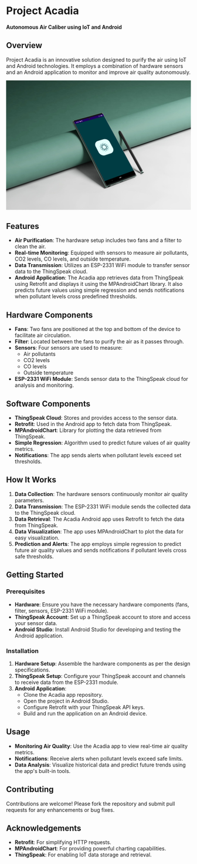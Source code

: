 # Project Acadia

**Autonomous Air Caliber using IoT and Android**

## Overview

Project Acadia is an innovative solution designed to purify the air using IoT and Android technologies. It employs a combination of hardware sensors and an Android application to monitor and improve air quality autonomously.

![Screenshot 1](/Screenshots/Splashscreen.png)

## Features

- **Air Purification**: The hardware setup includes two fans and a filter to clean the air.
- **Real-time Monitoring**: Equipped with sensors to measure air pollutants, CO2 levels, CO levels, and outside temperature.
- **Data Transmission**: Utilizes an ESP-2331 WiFi module to transfer sensor data to the ThingSpeak cloud.
- **Android Application**: The Acadia app retrieves data from ThingSpeak using Retrofit and displays it using the MPAndroidChart library. It also predicts future values using simple regression and sends notifications when pollutant levels cross predefined thresholds.

## Hardware Components

- **Fans**: Two fans are positioned at the top and bottom of the device to facilitate air circulation.
- **Filter**: Located between the fans to purify the air as it passes through.
- **Sensors**: Four sensors are used to measure:
  - Air pollutants
  - CO2 levels
  - CO levels
  - Outside temperature
- **ESP-2331 WiFi Module**: Sends sensor data to the ThingSpeak cloud for analysis and monitoring.

## Software Components

- **ThingSpeak Cloud**: Stores and provides access to the sensor data.
- **Retrofit**: Used in the Android app to fetch data from ThingSpeak.
- **MPAndroidChart**: Library for plotting the data retrieved from ThingSpeak.
- **Simple Regression**: Algorithm used to predict future values of air quality metrics.
- **Notifications**: The app sends alerts when pollutant levels exceed set thresholds.

## How It Works

1. **Data Collection**: The hardware sensors continuously monitor air quality parameters.
2. **Data Transmission**: The ESP-2331 WiFi module sends the collected data to the ThingSpeak cloud.
3. **Data Retrieval**: The Acadia Android app uses Retrofit to fetch the data from ThingSpeak.
4. **Data Visualization**: The app uses MPAndroidChart to plot the data for easy visualization.
5. **Prediction and Alerts**: The app employs simple regression to predict future air quality values and sends notifications if pollutant levels cross safe thresholds.

## Getting Started

### Prerequisites

- **Hardware**: Ensure you have the necessary hardware components (fans, filter, sensors, ESP-2331 WiFi module).
- **ThingSpeak Account**: Set up a ThingSpeak account to store and access your sensor data.
- **Android Studio**: Install Android Studio for developing and testing the Android application.

### Installation

1. **Hardware Setup**: Assemble the hardware components as per the design specifications.
2. **ThingSpeak Setup**: Configure your ThingSpeak account and channels to receive data from the ESP-2331 module.
3. **Android Application**:
   - Clone the Acadia app repository.
   - Open the project in Android Studio.
   - Configure Retrofit with your ThingSpeak API keys.
   - Build and run the application on an Android device.

## Usage

- **Monitoring Air Quality**: Use the Acadia app to view real-time air quality metrics.
- **Notifications**: Receive alerts when pollutant levels exceed safe limits.
- **Data Analysis**: Visualize historical data and predict future trends using the app's built-in tools.

## Contributing

Contributions are welcome! Please fork the repository and submit pull requests for any enhancements or bug fixes.


## Acknowledgements

- **Retrofit**: For simplifying HTTP requests.
- **MPAndroidChart**: For providing powerful charting capabilities.
- **ThingSpeak**: For enabling IoT data storage and retrieval.
